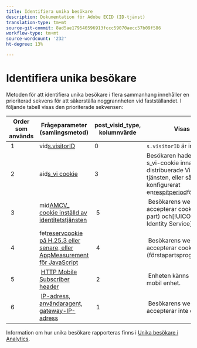 ```yaml
---
title: Identifiera unika besökare
description: Dokumentation för Adobe ECID (ID-tjänst)
translation-type: tm+mt
source-git-commit: 8ad5ae179540596913fccc59070aecc57b09f586
workflow-type: tm+mt
source-wordcount: '232'
ht-degree: 13%

---
```



# Identifiera unika besökare

Metoden för att identifiera unika besökare i flera sammanhang innehåller en prioriterad sekvens för att säkerställa noggrannheten vid fastställandet. I följande tabell visas den prioriterade sekvensen:

| Order som används | Frågeparameter (samlingsmetod) | post_visid_type, kolumnvärde | Visas när |
|---|---|---|---|
|  1  | vid[s.visitorID](https://docs.adobe.com/content/help/en/analytics/technotes/visitor-identification.html)  | 0  | `s.visitorID` är inställt. |
|  2  | aid[s_vi cookie](https://docs.adobe.com/content/help/en/analytics/technotes/visitor-identification.html)  | 3  | Besökaren hade en befintlig s_vi-cookie innan du distribuerade Visitor ID-tjänsten, eller så har du konfigurerat en[respitperiod](https://docs.adobe.com/content/help/en/id-service/using/reference/analytics-reference/grace-period.html)för Visitor ID.  |
|  3  | mid[AMCV_ cookie inställd av identitetstjänsten](https://docs.adobe.com/content/help/sv-SE/id-service/using/home.html)  |  5  |  Besökarens webbläsare accepterar cookies (första part) och[!UICONTROL Identity Service]distribueras.  |
|  4  | fet[reservcookie på H.25.3 eller senare, eller AppMeasurement för JavaScript](https://docs.adobe.com/content/help/en/analytics/technotes/visitor-identification.html)  |  4  |  Besökarens webbläsare accepterar cookies (förstapartsprogram).  |
|  5  |  [HTTP Mobile Subscriber header](https://docs.adobe.com/content/help/en/analytics/technotes/visitor-identification.html)  |  2  |  Enheten känns igen som en mobil enhet.  |
|  6  |  [IP-adress, användaragent, gateway-IP-adress](https://docs.adobe.com/content/help/en/analytics/technotes/visitor-identification.html)  |  1  |  Besökarens webbläsare accepterar inte cookies. |

Information om hur unika besökare rapporteras finns i [Unika besökare i Analytics](https://docs.adobe.com/content/help/en/analytics/components/variables/dimensions-reports/reports-unique-visitors-v15-dsc.html).
